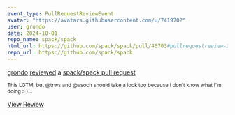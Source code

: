 ```yaml
---
event_type: PullRequestReviewEvent
avatar: "https://avatars.githubusercontent.com/u/741970?"
user: grondo
date: 2024-10-01
repo_name: spack/spack
html_url: https://github.com/spack/spack/pull/46703#pullrequestreview-2341567476
repo_url: https://github.com/spack/spack
---
```


<a href='https://github.com/grondo' target='_blank'>grondo</a> <a href='https://github.com/spack/spack/pull/46703#pullrequestreview-2341567476' target='_blank'>reviewed</a> a <a href='https://github.com/spack/spack/pull/46703' target='_blank'>spack/spack pull request</a>

<small>This LGTM, but @trws and @vsoch should take a look too because I don't know what I'm doing :-)...</small>

<a href='https://github.com/spack/spack/pull/46703#pullrequestreview-2341567476' target='_blank'>View Review</a>